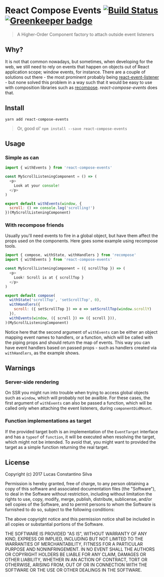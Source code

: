 # React Compose Events [![Build Status](https://travis-ci.org/lucasconstantino/react-compose-events.svg?branch=master)](https://travis-ci.org/lucasconstantino/react-compose-events) [![Greenkeeper badge](https://badges.greenkeeper.io/lucasconstantino/react-compose-events.svg)](https://greenkeeper.io/)

> A Higher-Order Component factory to attach outside event listeners

## Why?

It is not that common nowadays, but sometimes, when developing for the web, we still need to rely on events that happen on objects out of React application scope; window events, for instance. There are a couple of solutions out there - the most prominent probably being [react-event-listener](https://github.com/oliviertassinari/react-event-listener) - but none solved this problem in a way such that it would be easy to use with composition libraries such as [recompose](https://github.com/acdlite/recompose). *react-compose-events* does that.

## Install

`yarn add react-compose-events`

> Or, good ol' `npm install --save react-compose-events`

## Usage

### Simple as can

```js
import { withEvents } from 'react-compose-events'

const MyScrollListeningComponent = () => (
  <p>
    Look at your console!
  </p>
)

export default withEvents(window, {
  scroll: () => console.log('scrolling!')
})(MyScrollListeningComponent)
```

### With recompose friends

Usually you'll need events to fire in a global object, but have them affect the props used on the components. Here goes some example using recompose tools.

```js
import { compose, withState, withHandlers } from 'recompose'
import { withEvents } from 'react-compose-events'

const MyScrollListeningComponent = ({ scrollTop }) => (
  <p>
    Look! Scroll is at { scrollTop }
  </p>
)

export default compose(
  withState('scrollTop', 'setScrollTop', 0),
  withHandlers({
    scroll: ({ setScrollTop }) => e => setScrollTop(window.scrollY)
  }),
  withEvents(window, ({ scroll }) => ({ scroll })),
)(MyScrollListeningComponent)
```

Notice here that the second argument of `withEvents` can be either an object mapping event names to handlers, or a function, which will be called with the piping props and should return the map of events. This way you can have event handlers based on passed props - such as handlers created via `withHandlers`, as the example shows.

## Warnings

### Server-side rendering

On SSR you might run into trouble when trying to access global objects such as `window`, which will probably not be availble. For these cases, the first argument of `withEvents` can also be passed a function, which will be called only when attaching the event listeners, during `componentDidMount`.

### Function implementations as target

If the provided target both is an implementation of the `EventTarget` interface and has a `typeof` of `function`, it will be executed when resolving the target, which might not be intended. To avoid that, you might want to provided the target as a simple function returning the real target.

## License

Copyright (c) 2017 Lucas Constantino Silva

Permission is hereby granted, free of charge, to any person obtaining a copy of
this software and associated documentation files (the "Software"), to deal in
the Software without restriction, including without limitation the rights to
use, copy, modify, merge, publish, distribute, sublicense, and/or sell copies
of the Software, and to permit persons to whom the Software is furnished to do
so, subject to the following conditions:

The above copyright notice and this permission notice shall be included in all
copies or substantial portions of the Software.

THE SOFTWARE IS PROVIDED "AS IS", WITHOUT WARRANTY OF ANY KIND, EXPRESS OR
IMPLIED, INCLUDING BUT NOT LIMITED TO THE WARRANTIES OF MERCHANTABILITY,
FITNESS FOR A PARTICULAR PURPOSE AND NONINFRINGEMENT. IN NO EVENT SHALL THE
AUTHORS OR COPYRIGHT HOLDERS BE LIABLE FOR ANY CLAIM, DAMAGES OR OTHER
LIABILITY, WHETHER IN AN ACTION OF CONTRACT, TORT OR OTHERWISE, ARISING FROM,
OUT OF OR IN CONNECTION WITH THE SOFTWARE OR THE USE OR OTHER DEALINGS IN THE
SOFTWARE.
